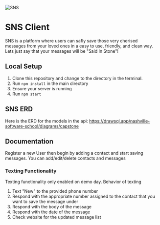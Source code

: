 ![SNS](https://user-images.githubusercontent.com/73911337/144928035-3acee1d4-3b37-4aec-b816-e8dc7066a84f.png)


# SNS Client 

SNS is a platform where users can safly save those very cherised messages from your loved ones in a easy to use, friendly, and clean way.
Lets just say that your messages will be "Said In Stone"!
## Local Setup

1. Clone this repository and change to the directory in the terminal.
2. Run `npm install` in the main directory
3. Ensure your server is running
4. Run `npm start`

## SNS ERD

Here is the ERD for the models in the api: https://drawsql.app/nashville-software-school/diagrams/capstone

## Documentation

Register a new User then begin by adding a contact and start saving messages.
You can add/edit/delete contacts and messages
### Texting Functionality
Texting functionality only enabled on demo day.
Behavior of texting
1. Text "New" to the provided phone number
2. Respond with the appropriate number assigned to the contact that you want to save the message under
3. Respond with the body of the message
4. Respond with the date of the message
5. Check website for the updated message list
